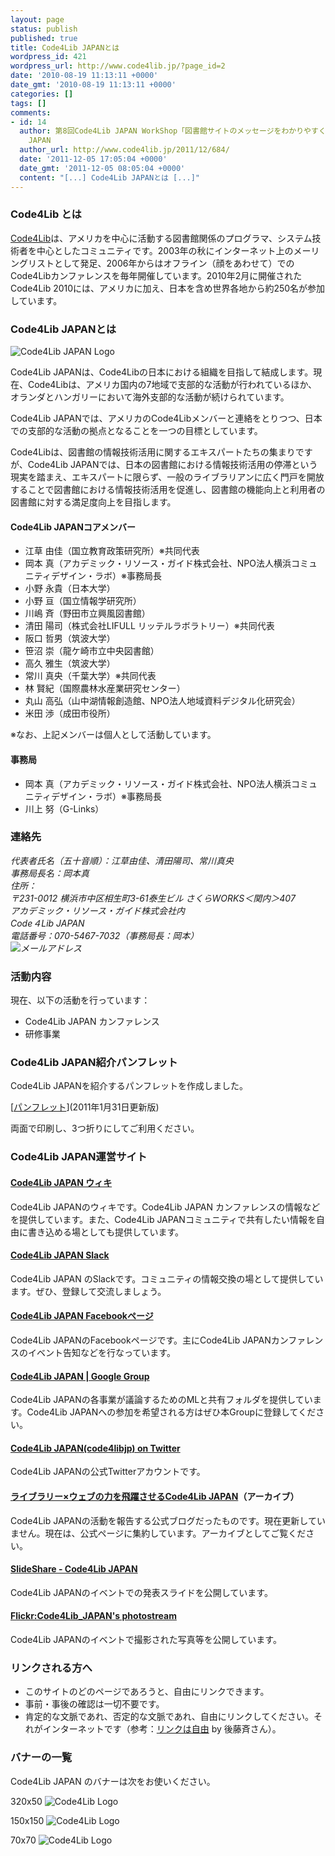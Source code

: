 ```yaml
---
layout: page
status: publish
published: true
title: Code4Lib JAPANとは
wordpress_id: 421
wordpress_url: http://www.code4lib.jp/?page_id=2
date: '2010-08-19 11:13:11 +0000'
date_gmt: '2010-08-19 11:13:11 +0000'
categories: []
tags: []
comments:
- id: 14
  author: 第8回Code4Lib JAPAN WorkShop「図書館サイトのメッセージをわかりやすく！」（コンテンツ作成コース） - Code4Lib
    JAPAN
  author_url: http://www.code4lib.jp/2011/12/684/
  date: '2011-12-05 17:05:04 +0000'
  date_gmt: '2011-12-05 08:05:04 +0000'
  content: "[...] Code4Lib JAPANとは [...]"
---
```

<h3>Code4Lib とは</h3>
<p><a href="http://code4lib.org/" target="_blank">Code4Lib</a>は、アメリカを中心に活動する図書館関係のプログラマ、システム技術者を中心としたコミュニティです。2003年の秋にインターネット上のメーリングリストとして発足、2006年からはオフライン（顔をあわせて）でのCode4Libカンファレンスを毎年開催しています。2010年2月に開催されたCode4Lib 2010には、アメリカに加え、日本を含め世界各地から約250名が参加しています。</p>
<h3>Code4Lib JAPANとは</h3>
<p><img src="{{ site.baseurl }}/assets/uploads/2012/03/Code4Lib_JAPAN_circle_wht150.png" alt="Code4Lib JAPAN Logo" /></p>
<p>Code4Lib JAPANは、Code4Libの日本における組織を目指して結成します。現在、Code4Libは、アメリカ国内の7地域で支部的な活動が行われているほか、オランダとハンガリーにおいて海外支部的な活動が続けられています。</p>
<p>Code4Lib JAPANでは、アメリカのCode4Libメンバーと連絡をとりつつ、日本での支部的な活動の拠点となることを一つの目標としています。</p>
<p>Code4Libは、図書館の情報技術活用に関するエキスパートたちの集まりですが、Code4Lib&nbsp;JAPANでは、日本の図書館における情報技術活用の停滞という現実を踏まえ、エキスパートに限らず、一般のライブラリアンに広く門戸を開放することで図書館における情報技術活用を促進し、図書館の機能向上と利用者の図書館に対する満足度向上を目指します。</p>
<h4>Code4Lib JAPANコアメンバー</h4>
<ul>
<li>江草 由佳（国立教育政策研究所）※共同代表</li>
<li>岡本 真（アカデミック・リソース・ガイド株式会社、NPO法人横浜コミュニティデザイン・ラボ）※事務局長</li>
<li>小野 永貴（日本大学）</li>
<li>小野 亘（国立情報学研究所）</li>
<li>川嶋 斉（野田市立興風図書館）</li>
<li>清田 陽司（株式会社LIFULL リッテルラボラトリー）※共同代表</li>
<li>阪口 哲男（筑波大学）</li>
<li>笹沼 崇（龍ケ崎市立中央図書館）</li>
<li>高久 雅生（筑波大学）</li>
<li>常川 真央（千葉大学）※共同代表</li>
<li>林 賢紀（国際農林水産業研究センター）</li>
<li>丸山 高弘（山中湖情報創造館、NPO法人地域資料デジタル化研究会）</li>
<li>米田 渉（成田市役所）</li>
</ul>
<p>※なお、上記メンバーは個人として活動しています。</p>
<h4>事務局</h4>
<ul>
<li>岡本 真（アカデミック・リソース・ガイド株式会社、NPO法人横浜コミュニティデザイン・ラボ）※事務局長</li>
<li>川上 努（G-Links）</li>
</ul>
<h3>連絡先</h3>
<address>代表者氏名（五十音順）：江草由佳、清田陽司、常川真央<br />
事務局長名：岡本真<br />
住所：<br />
〒231-0012 横浜市中区相生町3-61泰生ビル さくらWORKS＜関内＞407</address>
<address>アカデミック・リソース・ガイド株式会社内<br />
Code４Lib JAPAN<br />
電話番号：070-5467-7032（事務局長：岡本）<br />
<img src="{{ site.baseurl }}/assets/uploads/2010/11/info_code4lib_mail2.gif" alt="メールアドレス" /></address>
<h3>活動内容</h3>
<p>現在、以下の活動を行っています：</p>
<ul>
<li>Code4Lib JAPAN カンファレンス</li>
<li>研修事業</li>
</ul>
<h3>Code4Lib JAPAN紹介パンフレット</h3>
<p>Code4Lib JAPANを紹介するパンフレットを作成しました。</p>
<p>[<a href="{{ site.baseurl }}/assets/uploads/2010/08/パンフレット201101312.pdf">パンフレット</a>](2011年1月31日更新版)</p>
<p>両面で印刷し、3つ折りにしてご利用ください。</p>
<h3>Code4Lib JAPAN運営サイト</h3>
<h4><a href="http://wiki.code4lib.jp/">Code4Lib JAPAN ウィキ</a></h4>
<p>Code4Lib JAPANのウィキです。Code4Lib JAPAN カンファレンスの情報などを提供しています。また、Code4Lib JAPANコミュニティで共有したい情報を自由に書き込める場としても提供しています。</p>
<h4><a href="https://join.slack.com/t/c4ljp/shared_invite/enQtNDI4NDg0NzQ2ODA3LTM4ZTI5NTk1M2M3NGU2ZjkyNmNhNzg0NmJjYTg0OWE1Njg2MDI5MDcxZmIyYjE4NzdiZGRkYjdkYmNjNjZhNTg">Code4Lib JAPAN Slack</a></h4>
<p>Code4Lib JAPAN のSlackです。コミュニティの情報交換の場として提供しています。ぜひ、登録して交流しましょう。</p>
<h4><a href="https://www.facebook.com/Code4LibJAPAN/">Code4Lib JAPAN Facebookページ</a></h4>
<p>Code4Lib JAPANのFacebookページです。主にCode4Lib JAPANカンファレンスのイベント告知などを行なっています。</p>
<h4><a href="http://groups.google.com/group/code4lib-japan">Code4Lib JAPAN | Google Group</a></h4>
<p>Code4Lib JAPANの各事業が議論するためのMLと共有フォルダを提供しています。Code4Lib JAPANへの参加を希望される方はぜひ本Groupに登録してください。</p>
<h4><a href="http://twitter.com/code4libjp">Code4Lib JAPAN(code4libjp) on Twitter</a></h4>
<p>Code4Lib JAPANの公式Twitterアカウントです。</p>
<h4><a href="http://d.hatena.ne.jp/josei002-10/">ライブラリー&times;ウェブの力を飛躍させるCode4Lib JAPAN</a>（アーカイブ）</h4>
<p>Code4Lib JAPANの活動を報告する公式ブログだったものです。現在更新していません。現在は、公式ページに集約しています。アーカイブとしてご覧ください。</p>
<h4><a href="http://www.slideshare.net/code4libjp">SlideShare - Code4Lib JAPAN</a></h4>
<p>Code4Lib JAPANのイベントでの発表スライドを公開しています。</p>
<h4><a href="http://www.flickr.com/photos/53219053@N07/">Flickr:Code4Lib_JAPAN's photostream</a></h4>
<p>Code4Lib JAPANのイベントで撮影された写真等を公開しています。</p>
<h3>リンクされる方へ</h3>
<ul>
<li>このサイトのどのページであろうと、自由にリンクできます。</li>
<li>事前・事後の確認は一切不要です。</li>
<li>肯定的な文脈であれ、否定的な文脈であれ、自由にリンクしてください。それがインターネットです（参考：<a title="リンクは自由" href="http://www.sal.tohoku.ac.jp/~gothit/webpolicy.html">リンクは自由</a> by 後藤斉さん）。</li>
</ul>
<h3>バナーの一覧</h3>
<p>Code4Lib JAPAN のバナーは次をお使いください。</p>
<p>320x50 <img src="{{ site.baseurl }}/assets/uploads/2012/03/code4lib_320x50.png" alt="Code4Lib Logo" /></p>
<p>150x150 <img src="{{ site.baseurl }}/assets/uploads/2012/03/Code4Lib_JAPAN_circle_wht150.png" alt="Code4Lib Logo" /></p>
<p>70x70 <img src="{{ site.baseurl }}/assets/uploads/2012/03/Code4Lib_JAPAN_circle_wht070.png" alt="Code4Lib Logo" /></p>
